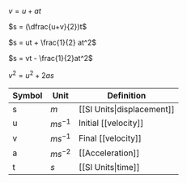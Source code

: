 $v = u + at$

$s = (\dfrac{u+v}{2})t$

$s = ut + \frac{1}{2} at^2$

$s = vt - \frac{1}{2}at^2$

$v^2 = u^2 + 2as$

| Symbol | Unit      | Definition       |
| ------ | --------- | ---------------- |
| s      | $m$       | [[SI Units\|displacement]]     |
| u      | $ms^{-1}$ | Initial [[velocity]] |
| v      | $ms^{-1}$ | Final [[velocity]]   |
| a      | $ms^{-2}$ | [[Acceleration]]     |
| t      | $s$       | [[SI Units\|time]]             |
